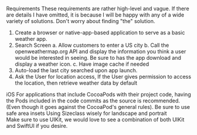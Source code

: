 Requirements
These requirements are rather high-level and vague. If there are details I have omitted, it is because I will be happy with any of a wide variety of solutions. Don't worry about finding "the" solution.
1.	Create a browser or native-app-based application to serve as a basic weather app.
2.	Search Screen
a.	Allow customers to enter a US city
b.	Call the openweathermap.org API and display the information you think a user would be interested in seeing. Be sure to has the app download and display a weather icon.
c.	Have image cache if needed
3.	Auto-load the last city searched upon app launch.
4.	Ask the User for location access, If the User gives permission to access the location, then retrieve weather data by default


iOS
For applications that include CocoaPods with their project code, having the Pods included in the code commits as the source is recommended. (Even though it goes against the CocoaPod's general rules). 
Be sure to use safe area insets 
Using Sizeclass wisely for landscape and portrait  
Make sure to use UIKit, we would love to see a combination of both UIKit and SwiftUI if you desire.

